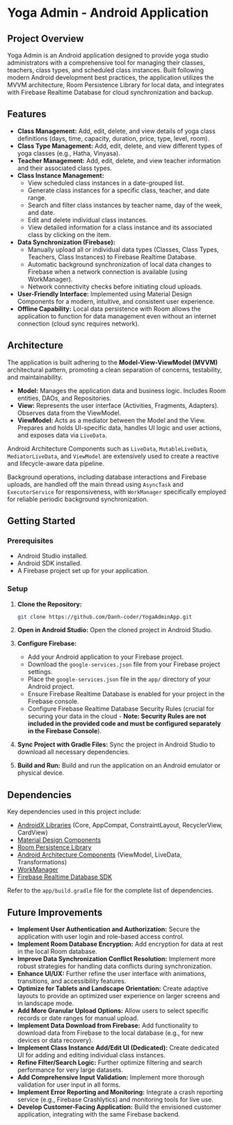 # Yoga Admin - Android Application

## Project Overview

Yoga Admin is an Android application designed to provide yoga studio administrators with a comprehensive tool for managing their classes, teachers, class types, and scheduled class instances. Built following modern Android development best practices, the application utilizes the MVVM architecture, Room Persistence Library for local data, and integrates with Firebase Realtime Database for cloud synchronization and backup.

## Features

*   **Class Management:** Add, edit, delete, and view details of yoga class definitions (days, time, capacity, duration, price, type, level, room).
*   **Class Type Management:** Add, edit, delete, and view different types of yoga classes (e.g., Hatha, Vinyasa).
*   **Teacher Management:** Add, edit, delete, and view teacher information and their associated class types.
*   **Class Instance Management:**
    *   View scheduled class instances in a date-grouped list.
    *   Generate class instances for a specific class, teacher, and date range.
    *   Search and filter class instances by teacher name, day of the week, and date.
    *   Edit and delete individual class instances.
    *   View detailed information for a class instance and its associated class by clicking on the item.
*   **Data Synchronization (Firebase):**
    *   Manually upload all or individual data types (Classes, Class Types, Teachers, Class Instances) to Firebase Realtime Database.
    *   Automatic background synchronization of local data changes to Firebase when a network connection is available (using WorkManager).
    *   Network connectivity checks before initiating cloud uploads.
*   **User-Friendly Interface:** Implemented using Material Design Components for a modern, intuitive, and consistent user experience.
*   **Offline Capability:** Local data persistence with Room allows the application to function for data management even without an internet connection (cloud sync requires network).

## Architecture

The application is built adhering to the **Model-View-ViewModel (MVVM)** architectural pattern, promoting a clean separation of concerns, testability, and maintainability.

*   **Model:** Manages the application data and business logic. Includes Room entities, DAOs, and Repositories.
*   **View:** Represents the user interface (Activities, Fragments, Adapters). Observes data from the ViewModel.
*   **ViewModel:** Acts as a mediator between the Model and the View. Prepares and holds UI-specific data, handles UI logic and user actions, and exposes data via `LiveData`.

Android Architecture Components such as `LiveData`, `MutableLiveData`, `MediatorLiveData`, and `ViewModel` are extensively used to create a reactive and lifecycle-aware data pipeline.

Background operations, including database interactions and Firebase uploads, are handled off the main thread using `AsyncTask` and `ExecutorService` for responsiveness, with `WorkManager` specifically employed for reliable periodic background synchronization.

## Getting Started

### Prerequisites

*   Android Studio installed.
*   Android SDK installed.
*   A Firebase project set up for your application.

### Setup

1.  **Clone the Repository:**
    ```bash
    git clone https://github.com/Danh-coder/YogaAdminApp.git
    ```

2.  **Open in Android Studio:** Open the cloned project in Android Studio.

3.  **Configure Firebase:**
    *   Add your Android application to your Firebase project.
    *   Download the `google-services.json` file from your Firebase project settings.
    *   Place the `google-services.json` file in the `app/` directory of your Android project.
    *   Ensure Firebase Realtime Database is enabled for your project in the Firebase console.
    *   Configure Firebase Realtime Database Security Rules (crucial for securing your data in the cloud - **Note: Security Rules are not included in the provided code and must be configured separately in the Firebase Console**).

4.  **Sync Project with Gradle Files:** Sync the project in Android Studio to download all necessary dependencies.

5.  **Build and Run:** Build and run the application on an Android emulator or physical device.

## Dependencies

Key dependencies used in this project include:

*   [AndroidX Libraries](https://developer.android.com/jetpack/androidx) (Core, AppCompat, ConstraintLayout, RecyclerView, CardView)
*   [Material Design Components](https://material.io/develop/android)
*   [Room Persistence Library](https://developer.android.com/topic/libraries/architecture/room)
*   [Android Architecture Components](https://developer.android.com/topic/libraries/architecture) (ViewModel, LiveData, Transformations)
*   [WorkManager](https://developer.android.com/topic/libraries/architecture/workmanager)
*   [Firebase Realtime Database SDK](https://firebase.google.com/docs/database/android/start)

Refer to the `app/build.gradle` file for the complete list of dependencies.

## Future Improvements

*   **Implement User Authentication and Authorization:** Secure the application with user login and role-based access control.
*   **Implement Room Database Encryption:** Add encryption for data at rest in the local Room database.
*   **Improve Data Synchronization Conflict Resolution:** Implement more robust strategies for handling data conflicts during synchronization.
*   **Enhance UI/UX:** Further refine the user interface with animations, transitions, and accessibility features.
*   **Optimize for Tablets and Landscape Orientation:** Create adaptive layouts to provide an optimized user experience on larger screens and in landscape mode.
*   **Add More Granular Upload Options:** Allow users to select specific records or date ranges for manual upload.
*   **Implement Data Download from Firebase:** Add functionality to download data from Firebase to the local database (e.g., for new devices or data recovery).
*   **Implement Class Instance Add/Edit UI (Dedicated):** Create dedicated UI for adding and editing individual class instances.
*   **Refine Filter/Search Logic:** Further optimize filtering and search performance for very large datasets.
*   **Add Comprehensive Input Validation:** Implement more thorough validation for user input in all forms.
*   **Implement Error Reporting and Monitoring:** Integrate a crash reporting service (e.g., Firebase Crashlytics) and monitoring tools for live use.
*   **Develop Customer-Facing Application:** Build the envisioned customer application, integrating with the same Firebase backend.
